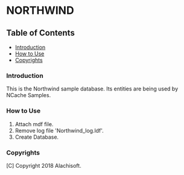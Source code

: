 # NORTHWIND #

## Table of Contents ##

* [Introduction](#introduction)
* [How to Use](#how-to-use)
* [Copyrights](#copyrights)

### Introduction ###

This is the Northwind sample database. Its entities are being used by NCache Samples.

### How to Use ###

1. Attach mdf file.
2. Remove log file 'Northwind_log.ldf'.
3. Create Database.

### Copyrights ###

[C] Copyright 2018 Alachisoft.